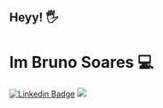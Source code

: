 ## Heyy! 🖐️

# Im Bruno Soares 💻

<div> 

[![Linkedin Badge](https://img.shields.io/badge/-Bruno%20Soares-6633cc?style=flat-square&logo=Linkedin&logoColor=white&link=https://www.linkedin.com/in/brunoss18/)](https://www.linkedin.com/in/brunoss18/) 
  <a href="https://www.instagram.com/brunxsb/" target="_blank"><img src="https://img.shields.io/badge/-Instagram-%23E4405F?style=flat-square&logo=instagram&logoColor=white" target="_blank"></a> 
  
  

  </div>
